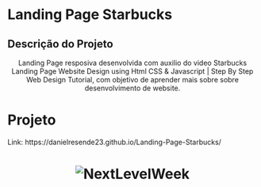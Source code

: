 # Landing Page Starbucks
## Descrição do Projeto
<p align="center">Landing Page resposiva desenvolvida com auxilio do video Starbucks Landing Page Website Design using Html CSS & Javascript | Step By Step Web Design Tutorial, com objetivo de aprender mais sobre sobre desenvolvimento de website. </p>



# Projeto 
<p> Link: https://danielresende23.github.io/Landing-Page-Starbucks/ </p>

<h1 align="center">
  <img alt="NextLevelWeek" title="#NextLevelWeek" src="./images/lading Page.png" />
</h1>

